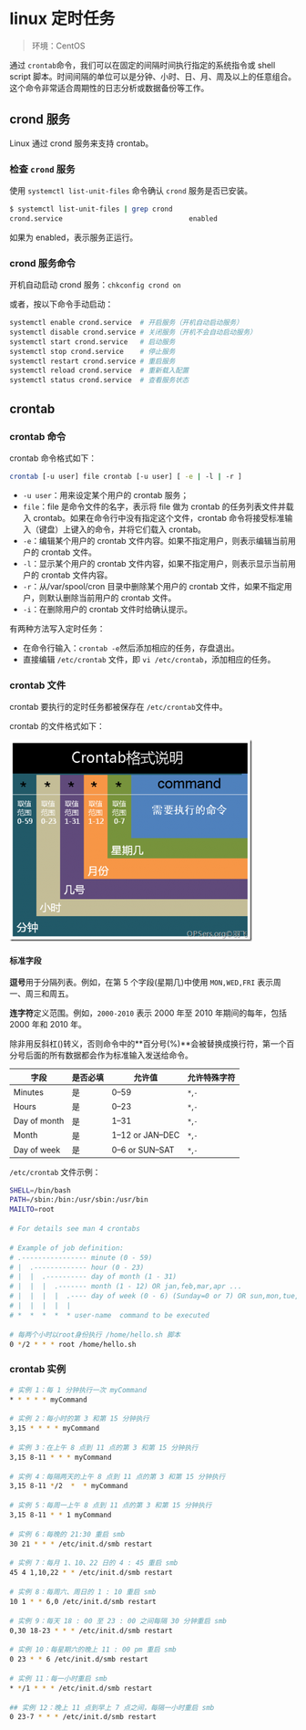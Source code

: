 # linux 定时任务

> 环境：CentOS

通过 `crontab`​ 命令，我们可以在固定的间隔时间执行指定的系统指令或 shell script 脚本。时间间隔的单位可以是分钟、小时、日、月、周及以上的任意组合。这个命令非常适合周期性的日志分析或数据备份等工作。

## crond 服务

Linux 通过 crond 服务来支持 crontab。

### 检查 `crond`​ 服务

使用 `systemctl list-unit-files`​ 命令确认 `crond`​ 服务是否已安装。

```bash
$ systemctl list-unit-files | grep crond
crond.service                               enabled
```

如果为 enabled，表示服务正运行。

### crond 服务命令

开机自动启动 crond 服务：`chkconfig crond on`​

或者，按以下命令手动启动：

```bash
systemctl enable crond.service  # 开启服务（开机自动启动服务）
systemctl disable crond.service # 关闭服务（开机不会自动启动服务）
systemctl start crond.service   # 启动服务
systemctl stop crond.service    # 停止服务
systemctl restart crond.service # 重启服务
systemctl reload crond.service  # 重新载入配置
systemctl status crond.service  # 查看服务状态
```

## crontab

### crontab 命令

crontab 命令格式如下：

```bash
crontab [-u user] file crontab [-u user] [ -e | -l | -r ]
```

* ​`-u user`​：用来设定某个用户的 crontab 服务；
* ​`file`​：file 是命令文件的名字，表示将 file 做为 crontab 的任务列表文件并载入 crontab。如果在命令行中没有指定这个文件，crontab 命令将接受标准输入（键盘）上键入的命令，并将它们载入 crontab。
* ​`-e`​：编辑某个用户的 crontab 文件内容。如果不指定用户，则表示编辑当前用户的 crontab 文件。
* ​`-l`​：显示某个用户的 crontab 文件内容，如果不指定用户，则表示显示当前用户的 crontab 文件内容。
* ​`-r`​：从/var/spool/cron 目录中删除某个用户的 crontab 文件，如果不指定用户，则默认删除当前用户的 crontab 文件。
* ​`-i`​：在删除用户的 crontab 文件时给确认提示。

有两种方法写入定时任务：

* 在命令行输入：`crontab -e`​ 然后添加相应的任务，存盘退出。
* 直接编辑 `/etc/crontab`​ 文件，即 `vi /etc/crontab`​，添加相应的任务。

### crontab 文件

crontab 要执行的定时任务都被保存在 `/etc/crontab`​ 文件中。

crontab 的文件格式如下：

​![img](assets/net-img-20200211113339-20240314193544-ftiaq9k.png)​

#### 标准字段

**逗号**用于分隔列表。例如，在第 5 个字段(星期几)中使用 `MON,WED,FRI`​ 表示周一、周三和周五。

**连字符**定义范围。例如，`2000-2010`​ 表示 2000 年至 2010 年期间的每年，包括 2000 年和 2010 年。

除非用反斜杠()转义，否则命令中的\*\*百分号(%)\*\*会被替换成换行符，第一个百分号后面的所有数据都会作为标准输入发送给命令。

|字段|是否必填|允许值|允许特殊字符|
| --------------| ----------| -------------------| --------------|
|Minutes|是|0–59|​`*`​,`-`​|
|Hours|是|0–23|​`*`​,`-`​|
|Day of month|是|1–31|​`*`​,`-`​|
|Month|是|1–12 or JAN–DEC|​`*`​,`-`​|
|Day of week|是|0–6 or SUN–SAT|​`*`​,`-`​|

​`/etc/crontab`​ 文件示例：

```bash
SHELL=/bin/bash
PATH=/sbin:/bin:/usr/sbin:/usr/bin
MAILTO=root

# For details see man 4 crontabs

# Example of job definition:
# .---------------- minute (0 - 59)
# |  .------------- hour (0 - 23)
# |  |  .---------- day of month (1 - 31)
# |  |  |  .------- month (1 - 12) OR jan,feb,mar,apr ...
# |  |  |  |  .---- day of week (0 - 6) (Sunday=0 or 7) OR sun,mon,tue,wed,thu,fri,sat
# |  |  |  |  |
# *  *  *  *  * user-name  command to be executed

# 每两个小时以root身份执行 /home/hello.sh 脚本
0 */2 * * * root /home/hello.sh

```

### crontab 实例

```bash
# 实例 1：每 1 分钟执行一次 myCommand
* * * * * myCommand

# 实例 2：每小时的第 3 和第 15 分钟执行
3,15 * * * * myCommand

# 实例 3：在上午 8 点到 11 点的第 3 和第 15 分钟执行
3,15 8-11 * * * myCommand

# 实例 4：每隔两天的上午 8 点到 11 点的第 3 和第 15 分钟执行
3,15 8-11 */2  *  * myCommand

# 实例 5：每周一上午 8 点到 11 点的第 3 和第 15 分钟执行
3,15 8-11 * * 1 myCommand

# 实例 6：每晚的 21:30 重启 smb
30 21 * * * /etc/init.d/smb restart

# 实例 7：每月 1、10、22 日的 4 : 45 重启 smb
45 4 1,10,22 * * /etc/init.d/smb restart

# 实例 8：每周六、周日的 1 : 10 重启 smb
10 1 * * 6,0 /etc/init.d/smb restart

# 实例 9：每天 18 : 00 至 23 : 00 之间每隔 30 分钟重启 smb
0,30 18-23 * * * /etc/init.d/smb restart

# 实例 10：每星期六的晚上 11 : 00 pm 重启 smb
0 23 * * 6 /etc/init.d/smb restart

# 实例 11：每一小时重启 smb
* */1 * * * /etc/init.d/smb restart

## 实例 12：晚上 11 点到早上 7 点之间，每隔一小时重启 smb
0 23-7 * * * /etc/init.d/smb restart
```
